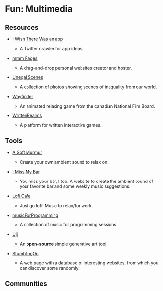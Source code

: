 # Fun: Multimedia

## Resources

* [I Wish There Was an app](https://iwishtherewas.app)
  
   * A Twitter crawler for app ideas.

* [mmm Pages](https://build.mmm.page)
  
   * A drag-and-drop personal websites creator and hoster.

* [Uneqal Scenes](https://unequalscenes.com)
  
   * A collection of photos showing scenes of inequality from our world.

* [Wayfinder](https://wayfinder.nfb.ca)
  
   * An animated relaxing game from the canadian National Film Board.

* [WrittenRealms](https://writtenrealms.com)
  
   * A platform for written interactive games.

## Tools

* [A Soft Murmur](https://asoftmurmur.com)
  
   * Create your own ambient sound to relax on.

* [I Miss My Bar](http://imissmybar.com)
  
   * You miss your bar, I too. A website to create the ambient sound of your favorite bar and some weekly music suggestions.

* [Lofi.Cafe](https://lofi.cafe)
  
   * Just go lofi! Music to relax/for work.

* [musicForProgramming](https://www.musicforprogramming.net)
  
   * A collection of music for programming sessions. 

* [Uji](https://doersino.github.io/uji)
  
   * An **open-source** simple generative art tool.

* [StumblingOn](https://stumblingon.com)
  
   * A web page with a database of interesting websites, from which you can discover some randomly.

## Communities
